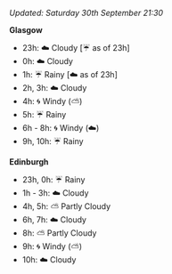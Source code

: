 *Updated: Saturday 30th September 21:30*

**Glasgow**

* 23h: :cloud: Cloudy [:umbrella: as of 23h]
* 0h: :cloud: Cloudy
* 1h: :umbrella: Rainy [:cloud: as of 23h]
* 2h, 3h: :cloud: Cloudy
* 4h: :cyclone: Windy (:partly_sunny:)
* 5h: :umbrella: Rainy
* 6h - 8h: :cyclone: Windy (:cloud:)
* 9h, 10h: :umbrella: Rainy

**Edinburgh**

* 23h, 0h: :umbrella: Rainy
* 1h - 3h: :cloud: Cloudy
* 4h, 5h: :partly_sunny: Partly Cloudy
* 6h, 7h: :cloud: Cloudy
* 8h: :partly_sunny: Partly Cloudy
* 9h: :cyclone: Windy (:partly_sunny:)
* 10h: :cloud: Cloudy
